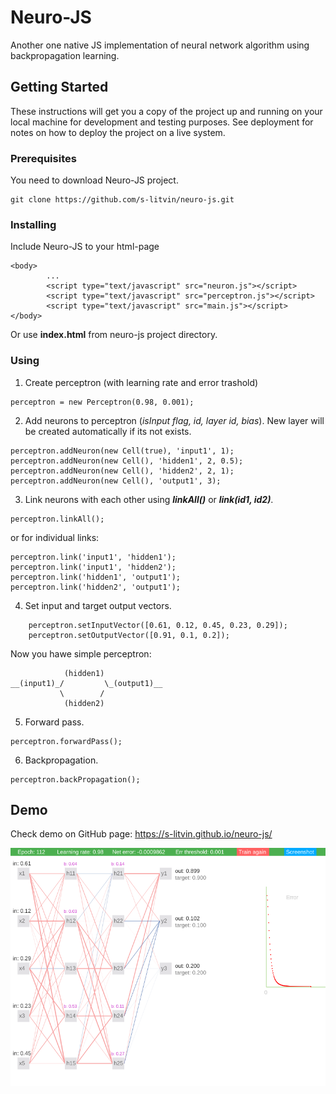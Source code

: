 

# Neuro-JS

Another one native JS implementation of neural network algorithm using backpropagation learning.


## Getting Started

These instructions will get you a copy of the project up and running on your local machine for development and testing purposes. See deployment for notes on how to deploy the project on a live system.

### Prerequisites

You need to download Neuro-JS project. 

```
git clone https://github.com/s-litvin/neuro-js.git
```

### Installing

Include Neuro-JS to your html-page

```
<body>
        ...
        <script type="text/javascript" src="neuron.js"></script>
        <script type="text/javascript" src="perceptron.js"></script>
        <script type="text/javascript" src="main.js"></script>
</body>
```

Or use **index.html** from neuro-js project directory.

### Using

1. Create perceptron (with learning rate and error trashold)
```
perceptron = new Perceptron(0.98, 0.001);
```

2. Add neurons to perceptron (_isInput flag, id, layer id, bias_). New layer will be created automatically if its not exists.
```
perceptron.addNeuron(new Cell(true), 'input1', 1);
perceptron.addNeuron(new Cell(), 'hidden1', 2, 0.5);
perceptron.addNeuron(new Cell(), 'hidden2', 2, 1);
perceptron.addNeuron(new Cell(), 'output1', 3);
```
3. Link neurons with each other using **_linkAll()_** or **_link(id1, id2)_**.
``` 
perceptron.linkAll();
```
or for individual links:
```
perceptron.link('input1', 'hidden1');
perceptron.link('input1', 'hidden2');
perceptron.link('hidden1', 'output1');
perceptron.link('hidden2', 'output1');
```

4. Set input and target output vectors.
```
    perceptron.setInputVector([0.61, 0.12, 0.45, 0.23, 0.29]);
    perceptron.setOutputVector([0.91, 0.1, 0.2]);
```

Now you hawe simple perceptron:
``` 
            (hidden1)
__(input1)_/         \_(output1)__
           \        /
            (hidden2)
```

5. Forward pass.
``` 
perceptron.forwardPass();
```

6. Backpropagation.
``` 
perceptron.backPropagation();
```


## Demo
Check demo on GitHub page: https://s-litvin.github.io/neuro-js/

![](https://raw.githubusercontent.com/s-litvin/neuro-js/master/preview.png)
 
